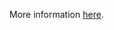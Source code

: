 More information [here](https://docs.bridgecrew.io/docs/ensure-that-sql-servers-enables-data-security-policy).
